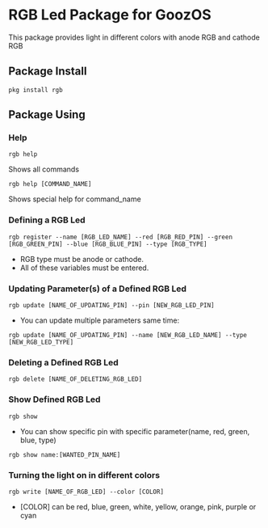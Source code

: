 # RGB Led Package for GoozOS
This package provides light in different colors with anode RGB and cathode RGB
## Package Install
```shell
pkg install rgb
```
## Package Using

### Help
```shell
rgb help
```
Shows all commands
```shell
rgb help [COMMAND_NAME]
```
Shows special help for command_name


### Defining a RGB Led
```shell
rgb register --name [RGB_LED_NAME] --red [RGB_RED_PIN] --green [RGB_GREEN_PIN] --blue [RGB_BLUE_PIN] --type [RGB_TYPE]
```
* RGB type must be anode or cathode.
* All of these variables must be entered.
### Updating Parameter(s) of a Defined RGB Led
```shell
rgb update [NAME_OF_UPDATING_PIN] --pin [NEW_RGB_LED_PIN]
``` 
* You can update multiple parameters same time: 
```shell
rgb update [NAME_OF_UPDATING_PIN] --name [NEW_RGB_LED_NAME] --type [NEW_RGB_LED_TYPE]
```

### Deleting a Defined RGB Led
```shell
rgb delete [NAME_OF_DELETING_RGB_LED]
```

### Show Defined RGB Led
```shell
rgb show
```
* You can show specific pin with specific parameter(name, red, green, blue, type)
```shell
rgb show name:[WANTED_PIN_NAME]
```

### Turning the light on in different colors
```shell 
rgb write [NAME_OF_RGB_LED] --color [COLOR]
```
* [COLOR] can be red, blue, green, white, yellow, orange, pink, purple or cyan
